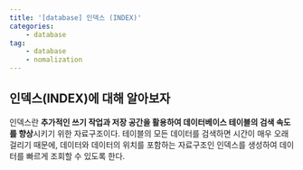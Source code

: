 ```yaml
---
title: '[database] 인덱스 (INDEX)'
categories:
    - database
tag:
    - database
    - nomalization
---
```



## 인덱스(INDEX)에 대해 알아보자  

인덱스란 **추가적인 쓰기 작업과 저장 공간을 활용하여 데이터베이스 테이블의 검색 속도를 향상**시키기 위한 자료구조이다. 테이블의 모든 데이터를 검색하면 시간이 매우 오래 걸리기 때문에, 데이터와 데이터의 위치를 포함하는 자료구조인 인덱스를 생성하여 데이터를 빠르게 조회할 수 있도록 한다.

